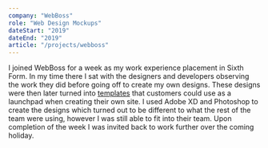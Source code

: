 ```yaml
---
company: "WebBoss"
role: "Web Design Mockups"
dateStart: "2019"
dateEnd: "2019"
article: "/projects/webboss"
---
```


I joined WebBoss for a week as my work experience placement in Sixth Form. In my
time there I sat with the designers and developers observing the work they did
before going off to create my own designs. These designs were then later turned
into [templates](https://webboss.uk/ryman) that customers could use as a
launchpad when creating their own site. I used Adobe XD and Photoshop to create
the designs which turned out to be different to what the
rest of the team were using, however I was still able to fit into their team.
Upon completion of the week I was invited back to work further over the coming
holiday.
